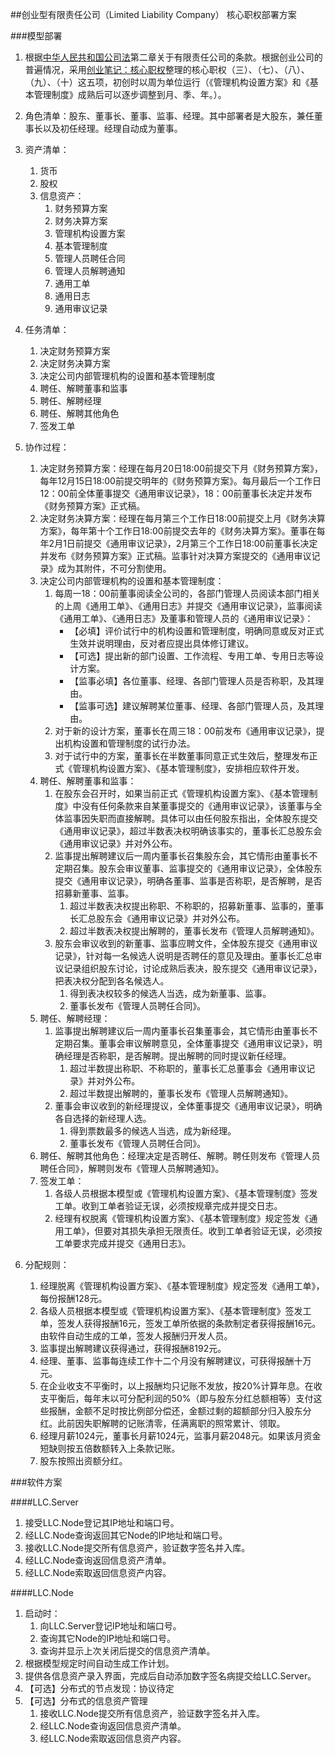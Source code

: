 ##创业型有限责任公司（Limited Liability Company）
核心职权部署方案

###模型部署
1. 根据[中华人民共和国公司法](http://www.saic.gov.cn/zcfg/fl/xxb/201402/t20140227_142232.html)第二章关于有限责任公司的条款。根据创业公司的普遍情况，采用[创业笔记：核心职权](http://blog.sina.com.cn/s/blog_591ac3040102v67u.html)整理的核心职权（三）、（七）、（八）、（九）、（十）这五项，初创时以周为单位运行（《管理机构设置方案》和《基本管理制度》成熟后可以逐步调整到月、季、年。）。
2. 角色清单：股东、董事长、董事、监事、经理。其中部署者是大股东，兼任董事长以及初任经理。经理自动成为董事。
3. 资产清单：
	1. 货币
	2. 股权
	3. 信息资产：
		1. 财务预算方案
		2. 财务决算方案
		3. 管理机构设置方案
		4. 基本管理制度
		5. 管理人员聘任合同
		6. 管理人员解聘通知
		7. 通用工单
		8. 通用日志
		9. 通用审议记录
4. 任务清单：
	1. 决定财务预算方案
	2. 决定财务决算方案
	3. 决定公司内部管理机构的设置和基本管理制度
	4. 聘任、解聘董事和监事
	5. 聘任、解聘经理
	6. 聘任、解聘其他角色
	7. 签发工单

5. 协作过程：
	1. 决定财务预算方案：经理在每月20日18:00前提交下月《财务预算方案》，每年12月15日18:00前提交明年的《财务预算方案》。每月最后一个工作日12：00前全体董事提交《通用审议记录》，18：00前董事长决定并发布《财务预算方案》正式稿。
	2. 决定财务决算方案：经理在每月第三个工作日18:00前提交上月《财务决算方案》，每年第十个工作日18:00前提交去年的《财务决算方案》。董事在每年2月1日前提交《通用审议记录》，2月第三个工作日18:00前董事长决定并发布《财务预算方案》正式稿。监事针对决算方案提交的《通用审议记录》成为其附件，不可分割使用。
	3. 决定公司内部管理机构的设置和基本管理制度：
		1. 每周一18：00前董事阅读全公司的，各部门管理人员阅读本部门相关的上周《通用工单》、《通用日志》并提交《通用审议记录》，监事阅读《通用工单》、《通用日志》及董事和管理人员的《通用审议记录》：
			- 【必填】评价试行中的机构设置和管理制度，明确同意或反对正式生效并说明理由，反对者应提出具体修订建议。
			- 【可选】提出新的部门设置、工作流程、专用工单、专用日志等设计方案。
			- 【监事必填】各位董事、经理、各部门管理人员是否称职，及其理由。
			- 【监事可选】建议解聘某位董事、经理、各部门管理人员，及其理由。
		2. 对于新的设计方案，董事长在周三18：00前发布《通用审议记录》，提出机构设置和管理制度的试行办法。
		3. 对于试行中的方案，董事长在半数董事同意正式生效后，整理发布正式《管理机构设置方案》、《基本管理制度》，安排相应软件开发。
	4. 聘任、解聘董事和监事：
		1. 在股东会召开时，如果当前正式《管理机构设置方案》、《基本管理制度》中没有任何条款来自某董事提交的《通用审议记录》，该董事与全体监事因失职而直接解聘。具体可以由任何股东指出，全体股东提交《通用审议记录》，超过半数表决权明确该事实的，董事长汇总股东会《通用审议记录》并对外公布。
		2. 监事提出解聘建议后一周内董事长召集股东会，其它情形由董事长不定期召集。股东会审议董事、监事提交的《通用审议记录》，全体股东提交《通用审议记录》，明确各董事、监事是否称职，是否解聘，是否招募新董事、监事。
			1. 超过半数表决权提出称职、不称职的，招募新董事、监事的，董事长汇总股东会《通用审议记录》并对外公布。
			2. 超过半数表决权提出解聘的，董事长发布《管理人员解聘通知》。
		3. 股东会审议收到的新董事、监事应聘文件，全体股东提交《通用审议记录》，针对每一名候选人说明是否聘任的意见及理由。董事长汇总审议记录组织股东讨论，讨论成熟后表决，股东提交《通用审议记录》，把表决权分配到各名候选人。
			1. 得到表决权较多的候选人当选，成为新董事、监事。
			2. 董事长发布《管理人员聘任合同》。
	5. 聘任、解聘经理：
		1. 监事提出解聘建议后一周内董事长召集董事会，其它情形由董事长不定期召集。董事会审议解聘意见，全体董事提交《通用审议记录》，明确经理是否称职，是否解聘。提出解聘的同时提议新任经理。
			1. 超过半数提出称职、不称职的，董事长汇总董事会《通用审议记录》并对外公布。
			2. 超过半数提出解聘的，董事长发布《管理人员解聘通知》。
		2. 董事会审议收到的新经理提议，全体董事提交《通用审议记录》，明确各自选择的新经理人选。
			1. 得到票数最多的候选人当选，成为新经理。
			2. 董事长发布《管理人员聘任合同》。
	6. 聘任、解聘其他角色：经理决定是否聘任、解聘。聘任则发布《管理人员聘任合同》，解聘则发布《管理人员解聘通知》。
	7. 签发工单：
		1. 各级人员根据本模型或《管理机构设置方案》、《基本管理制度》签发工单。收到工单者验证无误，必须按规章完成并提交日志。
		2. 经理有权脱离《管理机构设置方案》、《基本管理制度》规定签发《通用工单》，但要对其损失承担无限责任。收到工单者验证无误，必须按工单要求完成并提交《通用日志》。

6. 分配规则：
	1. 经理脱离《管理机构设置方案》、《基本管理制度》规定签发《通用工单》，每份报酬128元。
	2. 各级人员根据本模型或《管理机构设置方案》、《基本管理制度》签发工单，签发人获得报酬16元，签发工单所依据的条款制定者获得报酬16元。由软件自动生成的工单，签发人报酬归开发人员。
	3. 监事提出解聘建议获得通过，获得报酬8192元。
	4. 经理、董事、监事每连续工作十二个月没有解聘建议，可获得报酬十万元。
	5. 在企业收支不平衡时，以上报酬均只记账不发放，按20%计算年息。在收支平衡后，每年末以可分配利润的50%（即与股东分红总额相等）支付这些报酬，金额不足时按比例部分偿还，金额过剩的超额部分归入股东分红。此前因失职解聘的记账清零，任满离职的照常累计、领取。
	6. 经理月薪1024元，董事长月薪1024元，监事月薪2048元。如果该月资金短缺则按五倍数额转入上条款记账。
	7. 股东按照出资额分红。


###软件方案

####LLC.Server
1. 接受LLC.Node登记其IP地址和端口号。
2. 经LLC.Node查询返回其它Node的IP地址和端口号。
3. 接收LLC.Node提交所有信息资产，验证数字签名并入库。
4. 经LLC.Node查询返回信息资产清单。
5. 经LLC.Node索取返回信息资产内容。

####LLC.Node
1. 启动时：
	1. 向LLC.Server登记IP地址和端口号。
	2. 查询其它Node的IP地址和端口号。
	3. 查询并显示上次关闭后提交的信息资产清单。 
2. 根据模型规定时间自动生成工作计划。
3. 提供各信息资产录入界面，完成后自动添加数字签名病提交给LLC.Server。
4. 【可选】分布式的节点发现：协议待定
5. 【可选】分布式的信息资产管理
	1. 接收LLC.Node提交所有信息资产，验证数字签名并入库。
	2. 经LLC.Node查询返回信息资产清单。
	3. 经LLC.Node索取返回信息资产内容。
